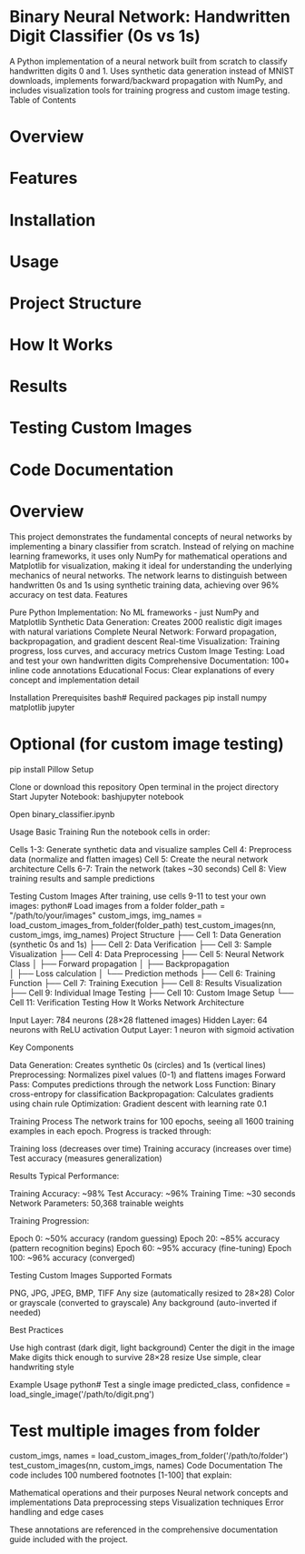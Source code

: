 # Binary Neural Network: Handwritten Digit Classifier (0s vs 1s)
A Python implementation of a neural network built from scratch to classify handwritten digits 0 and 1. Uses synthetic data generation instead of MNIST downloads, implements forward/backward propagation with NumPy, and includes visualization tools for training progress and custom image testing.
Table of Contents

# Overview
# Features
# Installation
# Usage
# Project Structure
# How It Works
# Results
# Testing Custom Images
# Code Documentation

# Overview
This project demonstrates the fundamental concepts of neural networks by implementing a binary classifier from scratch. Instead of relying on machine learning frameworks, it uses only NumPy for mathematical operations and Matplotlib for visualization, making it ideal for understanding the underlying mechanics of neural networks.
The network learns to distinguish between handwritten 0s and 1s using synthetic training data, achieving over 96% accuracy on test data.
Features

Pure Python Implementation: No ML frameworks - just NumPy and Matplotlib
Synthetic Data Generation: Creates 2000 realistic digit images with natural variations
Complete Neural Network: Forward propagation, backpropagation, and gradient descent
Real-time Visualization: Training progress, loss curves, and accuracy metrics
Custom Image Testing: Load and test your own handwritten digits
Comprehensive Documentation: 100+ inline code annotations
Educational Focus: Clear explanations of every concept and implementation detail

Installation
Prerequisites
bash# Required packages
pip install numpy matplotlib jupyter

# Optional (for custom image testing)
pip install Pillow
Setup

Clone or download this repository
Open terminal in the project directory
Start Jupyter Notebook:
bashjupyter notebook

Open binary_classifier.ipynb

Usage
Basic Training
Run the notebook cells in order:

Cells 1-3: Generate synthetic data and visualize samples
Cell 4: Preprocess data (normalize and flatten images)
Cell 5: Create the neural network architecture
Cells 6-7: Train the network (takes ~30 seconds)
Cell 8: View training results and sample predictions

Testing Custom Images
After training, use cells 9-11 to test your own images:
python# Load images from a folder
folder_path = "/path/to/your/images"
custom_imgs, img_names = load_custom_images_from_folder(folder_path)
test_custom_images(nn, custom_imgs, img_names)
Project Structure
├── Cell 1: Data Generation (synthetic 0s and 1s)
├── Cell 2: Data Verification 
├── Cell 3: Sample Visualization
├── Cell 4: Data Preprocessing
├── Cell 5: Neural Network Class
│   ├── Forward propagation
│   ├── Backpropagation  
│   ├── Loss calculation
│   └── Prediction methods
├── Cell 6: Training Function
├── Cell 7: Training Execution
├── Cell 8: Results Visualization
├── Cell 9: Individual Image Testing
├── Cell 10: Custom Image Setup
└── Cell 11: Verification Testing
How It Works
Network Architecture

Input Layer: 784 neurons (28×28 flattened images)
Hidden Layer: 64 neurons with ReLU activation
Output Layer: 1 neuron with sigmoid activation

Key Components

Data Generation: Creates synthetic 0s (circles) and 1s (vertical lines)
Preprocessing: Normalizes pixel values (0-1) and flattens images
Forward Pass: Computes predictions through the network
Loss Function: Binary cross-entropy for classification
Backpropagation: Calculates gradients using chain rule
Optimization: Gradient descent with learning rate 0.1

Training Process
The network trains for 100 epochs, seeing all 1600 training examples in each epoch. Progress is tracked through:

Training loss (decreases over time)
Training accuracy (increases over time)
Test accuracy (measures generalization)

Results
Typical Performance:

Training Accuracy: ~98%
Test Accuracy: ~96%
Training Time: ~30 seconds
Network Parameters: 50,368 trainable weights

Training Progression:

Epoch 0: ~50% accuracy (random guessing)
Epoch 20: ~85% accuracy (pattern recognition begins)
Epoch 60: ~95% accuracy (fine-tuning)
Epoch 100: ~96% accuracy (converged)

Testing Custom Images
Supported Formats

PNG, JPG, JPEG, BMP, TIFF
Any size (automatically resized to 28×28)
Color or grayscale (converted to grayscale)
Any background (auto-inverted if needed)

Best Practices

Use high contrast (dark digit, light background)
Center the digit in the image
Make digits thick enough to survive 28×28 resize
Use simple, clear handwriting style

Example Usage
python# Test a single image
predicted_class, confidence = load_single_image('/path/to/digit.png')

# Test multiple images from folder
custom_imgs, names = load_custom_images_from_folder('/path/to/folder')
test_custom_images(nn, custom_imgs, names)
Code Documentation
The code includes 100 numbered footnotes [1-100] that explain:

Mathematical operations and their purposes
Neural network concepts and implementations
Data preprocessing steps
Visualization techniques
Error handling and edge cases

These annotations are referenced in the comprehensive documentation guide included with the project.
